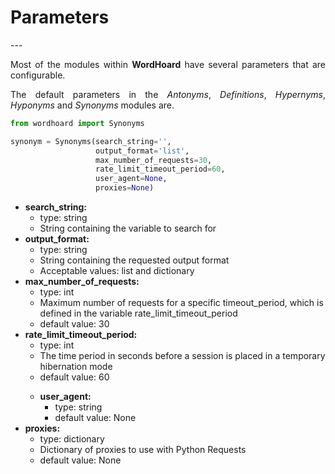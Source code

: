 <h1> <strong>Parameters</strong> </h1>
---

<p align="justify"> 
Most of the modules within <strong>WordHoard</strong> have several parameters that are configurable.  
</p>

<p align="justify"> 
The default parameters in the <i>Antonyms</i>, <i>Definitions</i>, <i>Hypernyms</i>, <i>Hyponyms</i> and <i>Synonyms</i> modules are.
</p>

```python
from wordhoard import Synonyms

synonym = Synonyms(search_string='',
	               output_format='list',
                   max_number_of_requests=30,
                   rate_limit_timeout_period=60,
                   user_agent=None,
                   proxies=None)
```

<ul>

<li><strong>search_string:</strong>
	<ul>
		<li>type: string</li> 
		<li>String containing the variable to search for</li>  
</ul>
</li>



<li><strong>output_format:</strong>
	<ul>
		<li>type: string</li> 
		<li>String containing the requested output format</li>  
		<li>Acceptable values: list and dictionary</li> 
</ul>
</li>


<li><strong>max_number_of_requests:</strong>
	<ul>
		<li>type: int</li> 
		<li>Maximum number of requests for a specific timeout_period, which is defined in the variable rate_limit_timeout_period</li>
		<li>default value: 30</li> 
</ul>
</li>

<li><strong>rate_limit_timeout_period:</strong>
	<ul>
		<li>type: int</li> 
		<li>The time period in seconds before a session is placed in a temporary hibernation mode</li> 
		<li>default value: 60</li> 
</ul>
</li>

<ul>
    <li><strong>user_agent:</strong>
	    <ul>
		    <li>type: string</li> 
		    <li>default value: None</li> 
        </ul>
    </li>
</ul>

<li><strong>proxies:</strong>
	<ul>
		<li>type: dictionary</li> 
		<li>Dictionary of proxies to use with Python Requests</li> 
		<li>default value: None</li> 
    </ul>
</li>

</ul>

